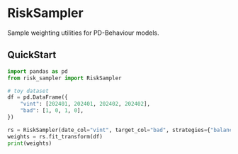# RiskSampler

Sample weighting utilities for PD-Behaviour models.

## QuickStart

```python
import pandas as pd
from risk_sampler import RiskSampler

# toy dataset
df = pd.DataFrame({
    "vint": [202401, 202401, 202402, 202402],
    "bad": [1, 0, 1, 0],
})

rs = RiskSampler(date_col="vint", target_col="bad", strategies={"balanced": {}})
weights = rs.fit_transform(df)
print(weights)
```
